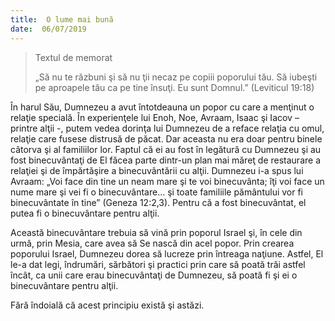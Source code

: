 ```yaml
---
title:  O lume mai bună
date:  06/07/2019
---
```


> <p>Textul de memorat</p>
> „Să nu te răzbuni şi să nu ţii necaz pe copiii poporului tău. Să iubeşti pe aproapele tău ca pe tine însuţi. Eu sunt Domnul.” (Leviticul 19:18)

În harul Său, Dumnezeu a avut întotdeauna un popor cu care a menţinut o relaţie specială. În experienţele lui Enoh, Noe, Avraam, Isaac şi Iacov – printre alţii -, putem vedea dorinţa lui Dumnezeu de a reface relaţia cu omul, relaţie care fusese distrusă de păcat. Dar aceasta nu era doar pentru binele câtorva şi al familiilor lor. Faptul că ei au fost în legătură cu Dumnezeu şi au fost binecuvântaţi de El făcea parte dintr-un plan mai măreţ de restaurare a relaţiei şi de împărtăşire a binecuvântării cu alţii. Dumnezeu i-a spus lui Avraam: „Voi face din tine un neam mare şi te voi binecuvânta; îţi voi face un nume mare şi vei fi o binecuvântare… şi toate familiile pământului vor fi binecuvântate în tine” (Geneza 12:2,3). Pentru că a fost binecuvântat, el putea fi o binecuvântare pentru alţii.

Această binecuvântare trebuia să vină prin poporul Israel şi, în cele din urmă, prin Mesia, care avea să Se nască din acel popor. Prin crearea poporului Israel, Dumnezeu dorea să lucreze prin întreaga naţiune. Astfel, El le-a dat legi, îndrumări, sărbători şi practici prin care să poată trăi astfel încât, ca unii care erau binecuvântaţi de Dumnezeu, să poată fi şi ei o binecuvântare pentru alţii.

Fără îndoială că acest principiu există şi astăzi.